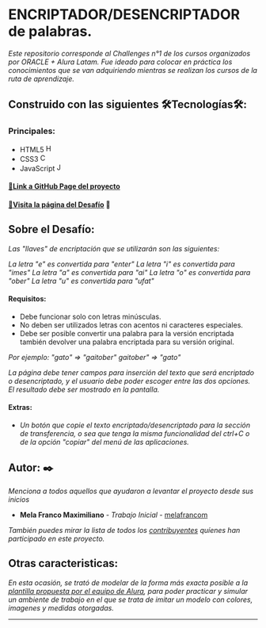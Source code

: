 # ENCRIPTADOR/DESENCRIPTADOR de palabras.

_Este repositorio corresponde al Challenges n°1 de los cursos organizados por ORACLE + Alura Latam._
_Fue ideado para colocar en práctica los conocimientos que se van adquiriendo mientras se realizan los cursos de la ruta de aprendizaje._

## Construido con las siguientes 🛠️Tecnologías🛠️:
### Principales:
- HTML5 <img src="https://user-images.githubusercontent.com/93099135/188763469-32f71d09-213e-4fa1-89b4-4a8c07e611d5.png" alt="HTML5" height="16" width="16">
- CSS3 <img src="https://user-images.githubusercontent.com/93099135/188764077-e7311d7f-8a95-44a4-b914-8834e46e54f8.png" alt="CSS3" height="16" width="16">
- JavaScript <img src="https://user-images.githubusercontent.com/93099135/188764300-26ad3782-654f-46d6-ac53-cb5f7ee72b9c.png" alt="JS" height="16" width="16">

#### [🔗Link a GitHub Page del proyecto](link)
#### [🔗Visita la página del Desafío](https://www.aluracursos.com/challenges/oracle-one) 📃


## Sobre el Desafío:

_Las "llaves" de encriptación que se utilizarán son las siguientes:_

_La letra "e" es convertida para "enter"_
_La letra "i" es convertida para "imes"_
_La letra "a" es convertida para "ai"_
_La letra "o" es convertida para "ober"_
_La letra "u" es convertida para "ufat"_

#### Requisitos:
- Debe funcionar solo con letras minúsculas.
- No deben ser utilizados letras con acentos ni caracteres especiales.
- Debe ser posible convertir una palabra para la versión encriptada también devolver una palabra encriptada para su versión original.

_Por ejemplo:_
_"gato" => "gaitober"_
_gaitober" => "gato"_

_La página debe tener campos para inserción del texto que será encriptado o desencriptado, y el usuario debe poder escoger entre las dos opciones._
_El resultado debe ser mostrado en la pantalla._

#### Extras:

- _Un botón que copie el texto encriptado/desencriptado para la sección de transferencia, o sea que tenga la misma funcionalidad del ctrl+C o de la opción "copiar" del menú de las aplicaciones._

## Autor: ✒️

_Menciona a todos aquellos que ayudaron a levantar el proyecto desde sus inicios_

* **Mela Franco Maximiliano** - *Trabajo Inicial* - [melafrancom](https://github.com/melafrancom)

_También puedes mirar la lista de todos los [contribuyentes](https://github.com/melafrancom/ORACLE-Alura/graphs/contributors) quíenes han participado en este proyecto._


## Otras caracteristicas:

_En esta ocasión, se trató de modelar de la forma más exacta posible a la [plantilla propuesta por el equipo de Alura](https://www.figma.com/file/trP3p5nEh7XUyB3n2bomjP/Alura-Challenge---Desaf%C3%ADo-1---L%C3%B3gica?node-id=0%3A1), para poder practicar y simular un ambiente de trabajo en el que se trata de imitar un modelo con colores, imagenes y medidas otorgadas._

---
